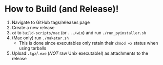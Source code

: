 # How to Build (and Release)!

1. Navigate to GitHub tags/releases page
2. Create a new release
3. `cd` to `build-scripts/mac` (or `.../win`) and run `./run_pyinstaller.sh`
4. (Mac only) run `./maketar.sh`
   - This is done since executables only retain their `chmod +x` status when using tarballs
5. Upload `.tgz`/`.exe` (*NOT* raw Unix executable!) as attachments to the release
